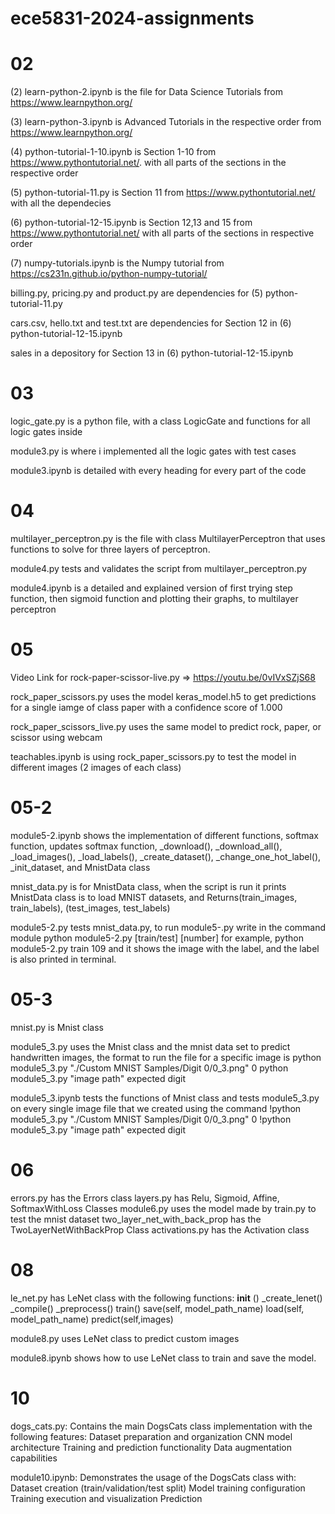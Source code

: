 # ece5831-2024-assignments

# 02

(2) learn-python-2.ipynb is the file for Data Science Tutorials from https://www.learnpython.org/

(3) learn-python-3.ipynb is Advanced Tutorials in the respective order from https://www.learnpython.org/

(4) python-tutorial-1-10.ipynb is Section 1-10 from https://www.pythontutorial.net/. with all parts of the sections in the respective order

(5) python-tutorial-11.py is Section 11 from https://www.pythontutorial.net/ with all the dependecies

(6) python-tutorial-12-15.ipynb is Section 12,13 and 15 from https://www.pythontutorial.net/ with all parts of the sections in respective order

(7) numpy-tutorials.ipynb is the Numpy tutorial from https://cs231n.github.io/python-numpy-tutorial/

billing.py, pricing.py and product.py are dependencies for (5) python-tutorial-11.py

cars.csv, hello.txt and test.txt are dependencies for Section 12 in (6) python-tutorial-12-15.ipynb

sales in a depository for Section 13 in (6) python-tutorial-12-15.ipynb

# 03

logic_gate.py is a python file, with a class LogicGate and functions for all logic gates inside 

module3.py is where i implemented all the logic gates with test cases

module3.ipynb is detailed with every heading for every part of the code

# 04

multilayer_perceptron.py is the file with class MultilayerPerceptron that uses functions to solve for three layers of perceptron.

module4.py tests and validates the script from multilayer_perceptron.py

module4.ipynb is a detailed and explained version of first trying step function, then sigmoid function and plotting their graphs, to multilayer perceptron 
 
# 05

Video Link for rock-paper-scissor-live.py => https://youtu.be/0vIVxSZjS68 

rock_paper_scissors.py uses the model keras_model.h5 to get predictions for a single iamge of class paper with a confidence score of 1.000

rock_paper_scissors_live.py uses the same model to predict rock, paper, or scissor using webcam 

teachables.ipynb is using rock_paper_scissors.py to test the model in different images (2 images of each class)

# 05-2

module5-2.ipynb shows the implementation of different functions, softmax function, updates softmax function, _download(), _download_all(), _load_images(), _load_labels(), _create_dataset(), _change_one_hot_label(), _init_dataset,   and MnistData class

mnist_data.py is for MnistData class, when the script is run it prints MnistData class is to load MNIST datasets, and   Returns(train_images, train_labels), (test_images, test_labels) 

module5-2.py tests mnist_data.py, to run module5-.py write in the command module
python module5-2.py [train/test] [number]
for example, 
python module5-2.py train 109
and it shows the image with the label, and the label is also printed in terminal. 


# 05-3
mnist.py is Mnist class 

module5_3.py uses the Mnist class and the mnist data set to predict handwritten images, the format to run the file for a specific image is 
python module5_3.py "./Custom MNIST Samples/Digit 0/0_3.png" 0
python module5_3.py "image path" expected digit

module5_3.ipynb tests the functions of Mnist class and tests module5_3.py on every single image file that we created using the command 
!python module5_3.py "./Custom MNIST Samples/Digit 0/0_3.png" 0
!python module5_3.py "image path" expected digit


# 06 
errors.py has the Errors class
layers.py has Relu, Sigmoid, Affine, SoftmaxWithLoss Classes
module6.py uses the model made by train.py to test the mnist dataset
two_layer_net_with_back_prop has the TwoLayerNetWithBackProp Class
activations.py has the Activation class

# 08 
le_net.py has LeNet class with the following functions:
__init__ ()
_create_lenet()
_compile()
_preprocess()
train()
save(self, model_path_name)
load(self, model_path_name)
predict(self,images)

module8.py uses LeNet class to predict custom images 

module8.ipynb shows how to use LeNet class to train and save the model.

# 10
dogs_cats.py: Contains the main DogsCats class implementation with the following features:
Dataset preparation and organization
CNN model architecture
Training and prediction functionality
Data augmentation capabilities

module10.ipynb: Demonstrates the usage of the DogsCats class with:
Dataset creation (train/validation/test split)
Model training configuration
Training execution and visualization
Prediction